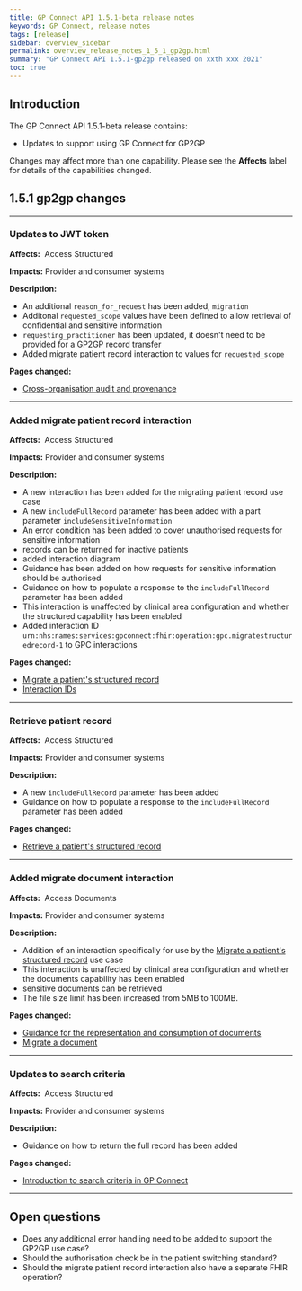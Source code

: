 ```yaml
---
title: GP Connect API 1.5.1-beta release notes
keywords: GP Connect, release notes
tags: [release]
sidebar: overview_sidebar
permalink: overview_release_notes_1_5_1_gp2gp.html
summary: "GP Connect API 1.5.1-gp2gp released on xxth xxx 2021"
toc: true
---
```


## Introduction ##

The GP Connect API 1.5.1-beta release contains:

- Updates to support using GP Connect for GP2GP

Changes may affect more than one capability.  Please see the **Affects** label for details of the capabilities changed.





## 1.5.1 gp2gp changes ##


---

### Updates to JWT token
**Affects:**&nbsp; Access Structured

**Impacts:** Provider and consumer systems

**Description:**

- An additional `reason_for_request` has been added, `migration`
- Additonal `requested_scope` values have been defined to allow retrieval of confidential and sensitive information
- `requesting_practitioner` has been updated, it doesn't need to be provided for a GP2GP record transfer
- Added migrate patient record interaction to values for `requested_scope`

**Pages changed:**

- [Cross-organisation audit and provenance](integration_cross_organisation_audit_and_provenance.html)

---

### Added migrate patient record interaction
**Affects:**&nbsp; Access Structured

**Impacts:** Provider and consumer systems

**Description:**

- A new interaction has been added for the migrating patient record use case
- A new `includeFullRecord` parameter has been added with a part parameter `includeSensitiveInformation`
- An error condition has been added to cover unauthorised requests for sensitive information
- records can be returned for inactive patients
- added interaction diagram
- Guidance has been added on how requests for sensitive information should be authorised
- Guidance on how to populate a response to the `includeFullRecord` parameter has been added
- This interaction is unaffected by clinical area configuration and whether the structured capability has been enabled
- Added interaction ID `urn:nhs:names:services:gpconnect:fhir:operation:gpc.migratestructuredrecord-1` to GPC interactions


**Pages changed:**

- [Migrate a patient's structured record](accessrecord_structured_development_migrate_patient_record.html)
- [Interaction IDs](integration_interaction_ids.html)

---

### Retrieve patient record
**Affects:**&nbsp; Access Structured

**Impacts:** Provider and consumer systems

**Description:**

- A new `includeFullRecord` parameter has been added
- Guidance on how to populate a response to the `includeFullRecord` parameter has been added

**Pages changed:**

- [Retrieve a patient's structured record](accessrecord_structured_development_retrieve_patient_record.html)

---

### Added migrate document interaction

**Affects:**&nbsp; Access Documents

**Impacts:** Provider and consumer systems

**Description:**

- Addition of an interaction specifically for use by the [Migrate a patient's structured record](accessrecord_structured_development_migrate_patient_record.html) use case
- This interaction is unaffected by clinical area configuration and whether the documents capability has been enabled
- sensitive documents can be retrieved
- The file size limit has been increased from 5MB to 100MB.

**Pages changed:**

- [Guidance for the representation and consumption of documents](access_documents_development_documents_guidance.html#file-size-of-the-document)
- [Migrate a document](access_documents_development_migrate_patient_documents.html)

---

### Updates to search criteria
**Affects:**&nbsp; Access Structured

**Impacts:** Provider and consumer systems

**Description:**

- Guidance on how to return the full record has been added


**Pages changed:**

- [Introduction to search criteria in GP Connect](accessrecord_structured_development_search.html)

---

## Open questions

- Does any additional error handling need to be added to support the GP2GP use case?
- Should the authorisation check be in the patient switching standard?
- Should the migrate patient record interaction also have a separate FHIR operation?
